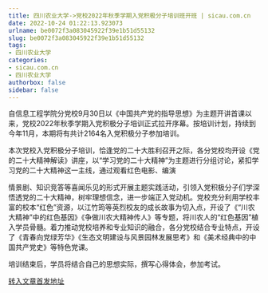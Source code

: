 ```yaml
---
title: 四川农业大学->党校2022年秋季学期入党积极分子培训班开班 | sicau.com.cn
date: 2022-10-24 01:22:13.923073
urlname: be0072f3a083045922f39e1b51d55132
slug: be0072f3a083045922f39e1b51d55132
tags: 
- 四川农业大学
categories:
- sicau.com.cn
- 四川农业大学
authorbox: false
sidebar: false
---
```

自信息工程学院分党校9月30日以《中国共产党的指导思想》为主题开讲首课以来，党校2022年秋季学期入党积极分子培训正式拉开序幕。按培训计划，持续到今年11月，本期将有共计2164名入党积极分子参加培训。

本次党校入党积极分子培训，恰逢党的二十大胜利召开之际，各分党校均开设《党的二十大精神解读》讲座，以“学习党的二十大精神”为主题进行分组讨论，紧扣学习党的二十大精神这一主线，通过观看红色电影、编演
<!--more-->
情景剧、知识竞答等喜闻乐见的形式开展主题实践活动，引领入党积极分子们学深悟透党的二十大精神，树牢理想信念，进一步端正入党动机。党校充分利用学校丰富的校本“红色”资源，以江竹筠等英烈校友的成长故事为切入点，开设了《“川农大精神”中的红色基因》《争做川农大精神传人》等专题，将川农人的“红色基因”植入学员骨髓。着力推动党校培养和专业知识的融合，各分党校结合专业特点，开设了《青春向党绿芳华》《生态文明建设与风景园林发展思考》和《美术经典中的中国共产党史》等特色党课。

培训结束后，学员将结合自己的思想实际，撰写心得体会，参加考试。



[转入文章首发地址](https://news.sicau.edu.cn/info/1078/69890.htm)